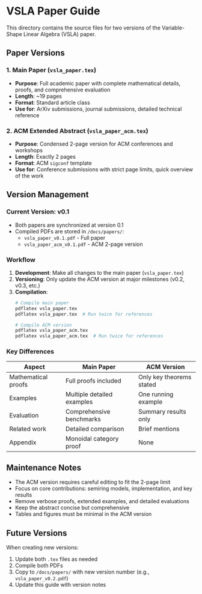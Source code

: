 # VSLA Paper Guide

This directory contains the source files for two versions of the Variable-Shape Linear Algebra (VSLA) paper.

## Paper Versions

### 1. Main Paper (`vsla_paper.tex`)
- **Purpose**: Full academic paper with complete mathematical details, proofs, and comprehensive evaluation
- **Length**: ~19 pages
- **Format**: Standard article class
- **Use for**: ArXiv submissions, journal submissions, detailed technical reference

### 2. ACM Extended Abstract (`vsla_paper_acm.tex`)
- **Purpose**: Condensed 2-page version for ACM conferences and workshops
- **Length**: Exactly 2 pages
- **Format**: ACM `sigconf` template
- **Use for**: Conference submissions with strict page limits, quick overview of the work

## Version Management

### Current Version: v0.1
- Both papers are synchronized at version 0.1
- Compiled PDFs are stored in `/docs/papers/`:
  - `vsla_paper_v0.1.pdf` - Full paper
  - `vsla_paper_acm_v0.1.pdf` - ACM 2-page version

### Workflow
1. **Development**: Make all changes to the main paper (`vsla_paper.tex`)
2. **Versioning**: Only update the ACM version at major milestones (v0.2, v0.3, etc.)
3. **Compilation**: 
   ```bash
   # Compile main paper
   pdflatex vsla_paper.tex
   pdflatex vsla_paper.tex  # Run twice for references
   
   # Compile ACM version
   pdflatex vsla_paper_acm.tex
   pdflatex vsla_paper_acm.tex  # Run twice for references
   ```

### Key Differences

| Aspect | Main Paper | ACM Version |
|--------|------------|-------------|
| Mathematical proofs | Full proofs included | Only key theorems stated |
| Examples | Multiple detailed examples | One running example |
| Evaluation | Comprehensive benchmarks | Summary results only |
| Related work | Detailed comparison | Brief mentions |
| Appendix | Monoidal category proof | None |

## Maintenance Notes

- The ACM version requires careful editing to fit the 2-page limit
- Focus on core contributions: semiring models, implementation, and key results
- Remove verbose proofs, extended examples, and detailed evaluations
- Keep the abstract concise but comprehensive
- Tables and figures must be minimal in the ACM version

## Future Versions

When creating new versions:
1. Update both `.tex` files as needed
2. Compile both PDFs
3. Copy to `/docs/papers/` with new version number (e.g., `vsla_paper_v0.2.pdf`)
4. Update this guide with version notes